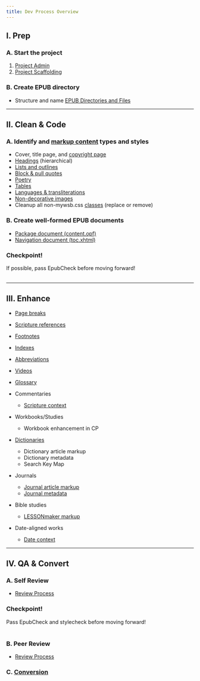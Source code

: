 ```yaml
---
title: Dev Process Overview
---
```


## I. Prep

### A. Start the project

1. [Project Admin](project_admin.html)
1. [Project Scaffolding](proj_scaffold.html)

### B. Create EPUB directory

* Structure and name [EPUB Directories and Files](epub_dir.html)

<hr>

## II. Clean & Code

### A. Identify and [markup content](../code/general_types.html) types and styles

* Cover, title page, and [copyright page](../code/structural_types.html#Copyright-Page)
* [Headings](../code/structural_types.html#Headings) (hierarchical)
* [Lists and outlines](../css_lib/lists.html)
* [Block & pull quotes](../css_lib/quotes.html)
* [Poetry](../css_lib/poetry.html)
* [Tables](../code/general_types.html#Tables)
* [Languages & transliterations](../css_lib/languages.html)
* [Non-decorative images](../code/media_types.html#Images)
* Cleanup all non-mywsb.css [classes](../code/css_style.html#Styling-Content) (replace or remove)

### B. Create well-formed EPUB documents

* [Package document (content.opf)](package_doc.html)
* [Navigation document (toc.xhtml)](nav_doc.html)

### Checkpoint!

<aside class="caution">If possible, pass EpubCheck before moving forward!</aside>

<div>&nbsp;</div>

<hr>

## III. Enhance

* [Page breaks](../code/structural_types.html#Page-Breaks)
* [Scripture references](scripture.html)
* [Footnotes](footnotes.html)
* [Indexes](indexes.html)
* [Abbreviations](abbr.html)
* [Videos](videos.html)
* [Glossary](glossary.html)

* Commentaries
  * [Scripture context](../code/data_types.html#Scripture-Context)
* Workbooks/Studies
  * Workbook enhancement in CP
* [Dictionaries](../code/dictionaries.html)
  * Dictionary article markup
  * Dictionary metadata
  * Search Key Map
* Journals
  * [Journal article markup](../code/data_types.html#Journal-Articles)
  * [Journal metadata](../code/metadata.html#Journal-Metadata)
* Bible studies
  * [LESSONmaker markup](../code/data_types.html#LESSONmaker-Content)
* Date-aligned works
  * [Date context](../code/data_types.html#Date-Context)

<hr>

## IV. QA & Convert

### A. Self Review

* [Review Process](review.html)

### Checkpoint!

<aside class="caution">Pass EpubCheck and stylecheck before moving forward!</aside>

<div>&nbsp;</div>

### B. Peer Review

* [Review Process](review.html)

### C. [Conversion](convert.html)
